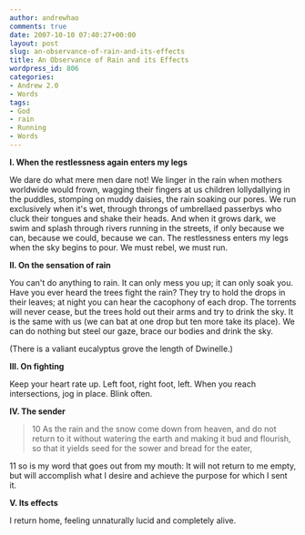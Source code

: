 ```yaml
---
author: andrewhao
comments: true
date: 2007-10-10 07:40:27+00:00
layout: post
slug: an-observance-of-rain-and-its-effects
title: An Observance of Rain and its Effects
wordpress_id: 806
categories:
- Andrew 2.0
- Words
tags:
- God
- rain
- Running
- Words
---
```


**I.  When the restlessness again enters my legs**

We dare do what mere men dare not! We linger in the rain when mothers worldwide would frown, wagging their fingers at us children lollydallying in the puddles, stomping on muddy daisies, the rain soaking our pores. We run exclusively when it's wet, through throngs of umbrellaed passerbys who cluck their tongues and shake their heads. And when it grows dark, we swim and splash through rivers running in the streets, if only because we can, because we could, because we can. The restlessness enters my legs when the sky begins to pour. We must rebel, we must run.

**II. On the sensation of rain**

You can't do anything to rain. It can only mess you up; it can only soak you. Have you ever heard the trees fight the rain? They try to hold the drops in their leaves; at night you can hear the cacophony of each drop. The torrents will never cease, but the trees hold out their arms and try to drink the sky. It is the same with us (we can bat at one drop but ten more take its place). We can do nothing but steel our gaze, brace our bodies and drink the sky.

(There is a valiant eucalyptus grove the length of Dwinelle.)

**III.  On fighting**

Keep your heart rate up. Left foot, right foot, left. When you reach intersections, jog in place. Blink often.

**IV. The sender**


> 10 As the rain and the snow
come down from heaven,
and do not return to it
without watering the earth
and making it bud and flourish,
so that it yields seed for the sower and bread for the eater,

11 so is my word that goes out from my mouth:
It will not return to me empty,
but will accomplish what I desire
and achieve the purpose for which I sent it.


**V. Its effects**

I return home, feeling unnaturally lucid and completely alive.
